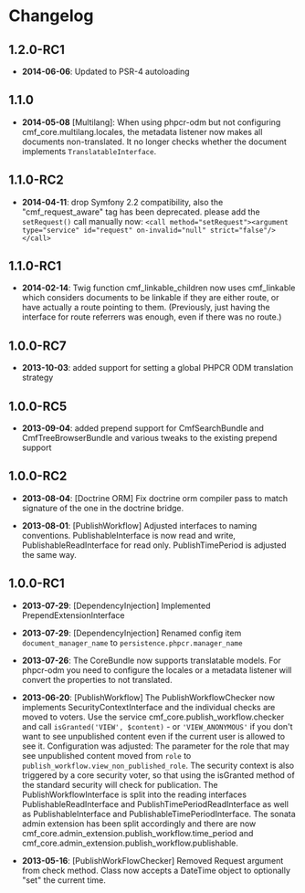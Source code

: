 Changelog
=========

1.2.0-RC1
---------

* **2014-06-06**: Updated to PSR-4 autoloading

1.1.0
-----

* **2014-05-08** [Multilang]: When using phpcr-odm but not configuring
  cmf_core.multilang.locales, the metadata listener now makes all documents
  non-translated. It no longer checks whether the document implements
  `TranslatableInterface`.

1.1.0-RC2
---------

* **2014-04-11**: drop Symfony 2.2 compatibility, also the "cmf_request_aware" tag
    has been deprecated. please add the ``setRequest()`` call manually now:
  ``<call method="setRequest"><argument type="service" id="request" on-invalid="null" strict="false"/></call>``

1.1.0-RC1
---------

* **2014-02-14**: Twig function cmf_linkable_children now uses cmf_linkable
  which considers documents to be linkable if they are either route, or have
  actually a route pointing to them. (Previously, just having the interface
  for route referrers was enough, even if there was no route.)

1.0.0-RC7
---------

* **2013-10-03**: added support for setting a global PHPCR ODM translation strategy

1.0.0-RC5
---------

* **2013-09-04**: added prepend support for CmfSearchBundle and CmfTreeBrowserBundle
  and various tweaks to the existing prepend support

1.0.0-RC2
---------

* **2013-08-04**: [Doctrine ORM] Fix doctrine orm compiler pass to match
  signature of the one in the doctrine bridge.

* **2013-08-01**: [PublishWorkflow] Adjusted interfaces to naming conventions.
  PublishableInterface is now read and write, PublishableReadInterface for read
  only. PublishTimePeriod is adjusted the same way.

1.0.0-RC1
---------

* **2013-07-29**: [DependencyInjection] Implemented PrependExtensionInterface
* **2013-07-29**: [DependencyInjection] Renamed config item `document_manager_name` to `persistence.phpcr.manager_name`

* **2013-07-26**: The CoreBundle now supports translatable models. For
  phpcr-odm you need to configure the locales or a metadata listener will
  convert the properties to not translated.

* **2013-06-20**: [PublishWorkflow] The PublishWorkflowChecker now implements
  SecurityContextInterface and the individual checks are moved to voters.
  Use the service cmf_core.publish_workflow.checker and call
  `isGranted('VIEW', $content)` - or `'VIEW_ANONYMOUS'` if you don't want to
  see unpublished content even if the current user is allowed to see it.
  Configuration was adjusted: The parameter for the role that may see unpublished
  content moved from `role` to `publish_workflow.view_non_published_role`.
  The security context is also triggered by a core security voter, so that
  using the isGranted method of the standard security will check for
  publication.
  The PublishWorkflowInterface is split into the reading interfaces
  PublishableReadInterface and PublishTimePeriodReadInterface as well as
  PublishableInterface and PublishableTimePeriodInterface. The sonata
  admin extension has been split accordingly and there are now
  cmf_core.admin_extension.publish_workflow.time_period and
  cmf_core.admin_extension.publish_workflow.publishable.

* **2013-05-16**: [PublishWorkFlowChecker] Removed Request argument
  from check method. Class now accepts a DateTime object to
  optionally "set" the current time.
